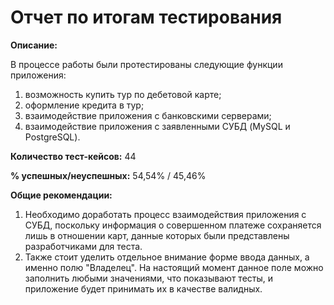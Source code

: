 # Отчет по итогам тестирования

**Описание:** 

В процессе работы были протестированы следующие функции приложения:

1) возможность купить тур по дебетовой карте;
2) оформление кредита в тур;
3) взаимодействие приложения с банковскими серверами;
4) взаимодействие приложения с заявленными СУБД (MySQL и PostgreSQL).

**Количество тест-кейсов:** 44

**% успешных/неуспешных:** 54,54% / 45,46%

**Общие рекомендации:**

1. Необходимо доработать процесс взаимодействия приложения с СУБД, поскольку информация о совершенном платеже сохраняется лишь в отношении карт, данные которых были представлены разработчиками для теста. 
2. Также стоит уделить отдельное внимание форме ввода данных, а именно полю "Владелец". На настоящий момент данное поле можно заполнить любыми значениями, что показывают тесты, и приложение будет принимать их в качестве валидных.